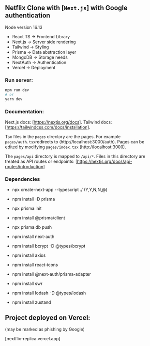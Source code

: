 ## Netflix Clone with [`Next.js`] with Google authentication

Node version 16.13

- React TS -> Frontend Library
- Next.js -> Server side rendering
- Tailwind -> Styling
- Prisma -> Data abstraction layer
- MongoDB -> Storage needs
- NextAuth -> Authentication
- Vercel -> Deployment

### Run server:

```bash
npm run dev
# or
yarn dev
```

### Documentation:

Next.js docs: [https://nextjs.org/docs].
Tailwind docs: [https://tailwindcss.com/docs/installation].

Tsx files in the `pages` directory are the pages.
For example `pages/auth.tsx`redirects to (http://localhost:3000/auth).
Pages can be edited by modifying `pages/index.tsx` (http://localhost:3000).

The `pages/api` directory is mapped to `/api/*`. 
Files in this directory are treated as API routes or endpoints:
[https://nextjs.org/docs/api-routes/introduction]

### Dependencies

- npx create-next-app --typescript ./    (Y,Y,N,N,@)

- npm install -D prisma
- npx prisma init
- npm install @prisma/client
- npx prisma db push
- npm install next-auth
- npm install bcrypt -D @types/bcrypt
- npm install axios
- npm install react-icons
- npm install @next-auth/prisma-adapter
- npm install swr
- npm install lodash -D @types/lodash
- npm install zustand

## Project deployed on Vercel: 
(may be marked as phishing by Google)

[nextflix-replica.vercel.app]